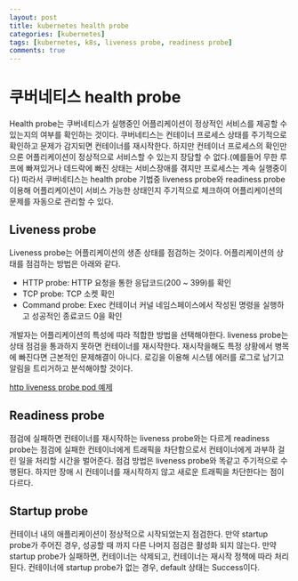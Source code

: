 ```yaml
---
layout: post
title: kubernetes health probe
categories: [kubernetes]
tags: [kubernetes, k8s, liveness probe, readiness probe]
comments: true
---
```


# 쿠버네티스 health probe
  Health probe는 쿠버네티스가 실행중인 어플리케이션이 정상적인 서비스를 제공할 수 있는지의 여부를 확인하는 것이다.
 쿠버네티스는 컨테이너 프로세스 상태를 주기적으로 확인하고 문제가 감지되면 컨테이너를 재시작한다. 하지만 컨테이너 프로세스의 확인만으론 어플리케이션이 정상적으로 서비스할 수 있는지 장담할 수 없다.(예를들어 무한 루프에 빠져있거나 데드락에 빠진 상태는 서비스장애를 겪지만 프로세스는 계속 실행중이다) 따라서 쿠버네티스는 health probe 기법중 liveness probe와 readiness probe 이용해 어플리케이션이 서비스 가능한 상태인지 주기적으로 체크하여 어플리케이션의 문제를 자동으로 관리할 수 있다.
 
 
## Liveness probe
Liveness probe는 어플리케이션의 생존 상태를 점검하는 것이다. 어플리케이션의 상태를 점검하는 방법은 아래와 같다.

- HTTP probe: HTTP 요청을 통한 응답코드(200 ~ 399)를 확인
- TCP probe: TCP 소켓 확인
- Command probe: Exec 컨테이너 커널 네임스페이스에서 작성된 명령을 실행하고 성공적인 종료코드 0을 확인

개발자는 어플리케이션의 특성에 따라 적합한 방법을 선택해야한다.
liveness probe는 상태 점검을 통과하지 못하면 컨테이너를 재시작한다. 재시작을해도 특정 상황에서 병목에 빠진다면 근본적인 문제해결이 아니다. 로깅을 이용해 시스템 에러를 로그로 남기고 알림을 트리거하고 분석해야할 것이다.

[http liveness probe pod 예제](https://github.com/jini-lee/k8s-practice/tree/master/pod)


## Readiness probe
 점검에 실패하면 컨테이너를 재시작하는 liveness probe와는 다르게 readiness probe는 점검에 실패한 컨테이너에게 트래픽을 차단함으로서 컨테이너에게 과부하 걸린 일을 처리할 시간을 벌어준다.
 점검 방법은 liveness probe와 똑같고 주기적으로 수행된다. 하지만 장애 시 컨테이너를 재시작하지 않고 새로운 트래픽을 차단한다는 점이 다르다.



## Startup probe
컨테이너 내의 애플리케이션이 정상적으로 시작되었는지 점검한다. 만약 startup probe가 주어진 경우, 성공할 때 까지 다른 나머지 점검은 활성화 되지 않는다. 만약 startup probe가 실패하면, 컨테이너는 삭제되고, 컨테이너는 재시작 정책에 따라 처리된다. 컨테이너에 startup probe가 없는 경우, default 상태는 Success이다.

 

